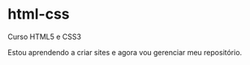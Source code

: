 # html-css
 Curso HTML5 e CSS3

 Estou aprendendo a criar sites e agora vou gerenciar meu repositório.
